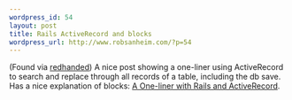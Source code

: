 ```yaml
--- 
wordpress_id: 54
layout: post
title: Rails ActiveRecord and blocks
wordpress_url: http://www.robsanheim.com/?p=54
---
```

(Found via <a href="http://redhanded.hobix.com/">redhanded</a>) A nice post showing a one-liner using ActiveRecord to search and replace through all records of a table, including the db save.  Has a nice explanation of blocks: <a href="http://bohnsack.com/2005/08/15/oneliner-with-rails-and-activerecord/">A One-liner with Rails and ActiveRecord</a>.


